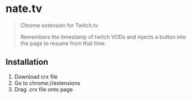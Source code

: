 # nate.tv

> Chrome extension for Twitch.tv
>
> Remembers the timestamp of twitch VODs and injects a button into the page to resume from that time.

## Installation

1. Download crx file
2. Go to chrome://extensions
3. Drag .crx file onto page